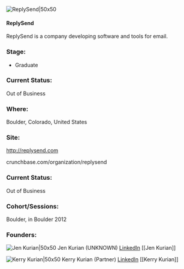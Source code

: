 

![ReplySend|50x50](https://apimg.techstars.com/connect/images/image_files/59c557f39c66a94030000008/original/default-company-avatar_2x.png)

#### ReplySend
ReplySend is a company developing software and tools for email.

### Stage: 
 - Graduate 

### Current Status: 
Out of Business

### Where:
Boulder, Colorado, United States

### Site:
http://replysend.com



crunchbase.com/organization/replysend

### Current Status: 
Out of Business

### Cohort/Sessions: 
Boulder, in Boulder 2012

### Founders: 

![Jen Kurian|50x50](https://apimg.techstars.com/connect/images/image_files/5f971ce544e082334d0000e5/original/Jen_Kurian_Oct_2020.jpg) Jen Kurian (UNKNOWN) [LinkedIn](https://linkedin.com/in/jenkurian) [[Jen Kurian]]

![Kerry Kurian|50x50](https://apimg.techstars.com/connect/images/image_files/60256eb7c42ebb0009682aff/original/kerry.jpg) Kerry Kurian (Partner) [LinkedIn](https://linkedin.com/in/kkurian) [[Kerry Kurian]]


